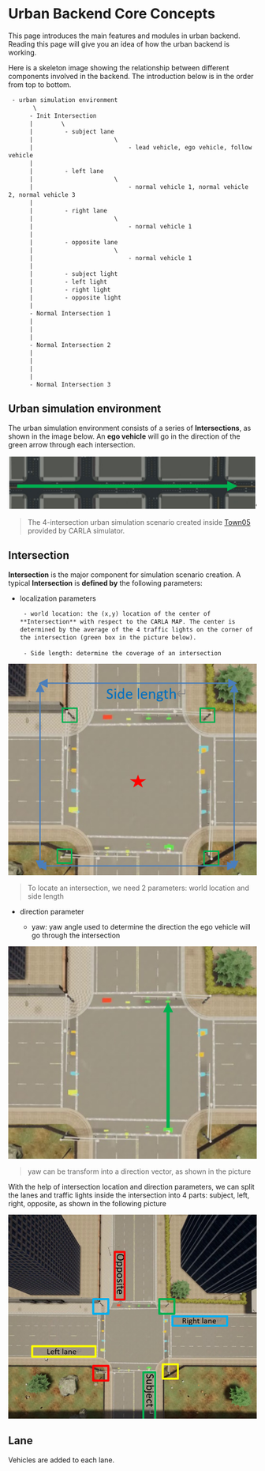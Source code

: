 # Urban Backend Core Concepts

This page introduces the main features and modules in urban backend. Reading this page will give you an idea of how the urban backend is working.

Here is a skeleton image showing the relationship between different components involved in the backend. The introduction below is in the order from top to bottom.

	 - urban simulation environment
	       \   
		  - Init Intersection
		  |        \
		  |         - subject lane
		  |                       \
		  |                           - lead vehicle, ego vehicle, follow vehicle
		  | 
		  |         - left lane
		  |                       \
		  |                           - normal vehicle 1, normal vehicle 2, normal vehicle 3
		  | 
		  |         - right lane
		  |                       \
		  |                           - normal vehicle 1
		  | 
		  |         - opposite lane
		  |                       \
		  |                           - normal vehicle 1
		  | 
		  |         - subject light
		  |         - left light
		  |         - right light
		  |         - opposite light
		  |
		  - Normal Intersection 1
		  | 
		  | 
		  | 
		  - Normal Intersection 2
		  | 
		  | 
		  | 
		  | 
		  - Normal Intersection 3


## Urban simulation environment

The urban simulation environment consists of a series of **Intersections**, as shown in the image below. An **ego vehicle** will go in the direction of the green arrow through each intersection.

![urban sim scenario](img/urban_sim_scenario.PNG)

> The 4-intersection urban simulation scenario created inside [Town05](https://carla.readthedocs.io/en/latest/core_map/) provided by CARLA simulator.  


## Intersection

**Intersection** is the major component for simulation scenario creation. A typical **Intersection** is **defined by** the following parameters:

- localization parameters

       - world location: the (x,y) location of the center of **Intersection** with respect to the CARLA MAP. The center is determined by the average of the 4 traffic lights on the corner of the intersection (green box in the picture below).

       - Side length: determine the coverage of an intersection   

![intersection localization](img/intersection_localization.PNG)

> To locate an intersection, we need 2 parameters: world location and side length

- direction parameter

    - yaw: yaw angle used to determine the direction the ego vehicle will go through the intersection

![intersection direction](img/intersection_direction.PNG)
> yaw can be transform into a direction vector, as shown in the picture

With the help of intersection location and direction parameters, we can split the lanes and traffic lights inside the intersection into 4 parts: subject, left, right, opposite, as shown in the following picture

![intersection lane and light seperation](img/intersection_lane_light.PNG)



## Lane

Vehicles are added to each lane.

